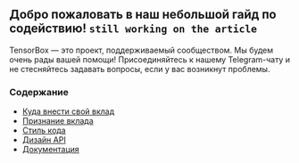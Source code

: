 ## Добро пожаловать в наш небольшой гайд по содействию! ```still working on the article ```   
TensorBox — это проект, поддерживаемый сообществом. Мы будем очень рады вашей помощи! 
Присоединяйтесь к нашему Telegram-чату и не стесняйтесь задавать вопросы, если у вас возникнут проблемы.

### Содержание
- [Куда внести свой вклад](#куда-внести-свой-вклад)
- [Признание вклада](#признание-вклада)
- [Стиль кода](#cтиль-кода)
- [Дизайн API](#дизайн-api)
- [Документация](#документация)
